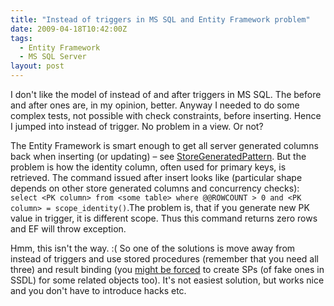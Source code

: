 ```yaml
---
title: "Instead of triggers in MS SQL and Entity Framework problem"
date: 2009-04-18T10:42:00Z
tags:
  - Entity Framework
  - MS SQL Server
layout: post
---
```

I don't like the model of instead of and after triggers in MS SQL. The before and after ones are, in my opinion, better. Anyway I needed to do some complex tests, not possible with check constraints, before inserting. Hence I jumped into instead of trigger. No problem in a view. Or not? 

The Entity Framework is smart enough to get all server generated columns back when inserting (or updating) – see [StoreGeneratedPattern][1]. But the problem is how the identity column, often used for primary keys, is retrieved. The command issued after insert looks like (particular shape depends on other store generated columns and concurrency checks): `select <PK column> from <some table> where @@ROWCOUNT > 0 and <PK column> = scope_identity()`.The problem is, that if you generate new PK value in trigger, it is different scope. Thus this command returns zero rows and EF will throw exception. 

Hmm, this isn't the way. :( So one of the solutions is move away from instead of triggers and use stored procedures (remember that you need all three) and result binding (you [might be forced][2] to create SPs (of fake ones in SSDL) for some related objects too). It's not easiest solution, but works nice and you don't have to introduce hacks etc.

[1]: http://msdn.microsoft.com/en-us/library/bb738536.aspx
[2]: http://msdn.microsoft.com/en-us/library/cc716711.aspx